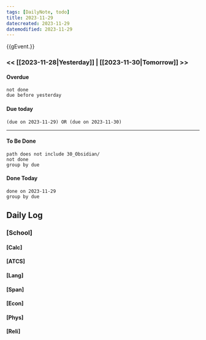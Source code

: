 ```yaml
---
tags: [DailyNote, todo]
title: 2023-11-29
datecreated: 2023-11-29
datemodified: 2023-11-29
---
```

{{gEvent.}}
### << [[2023-11-28|Yesterday]] | [[2023-11-30|Tomorrow]] >>

#### Overdue
```tasks
not done
due before yesterday
```
#### Due today

```tasks
(due on 2023-11-29) OR (due on 2023-11-30) 

```
---
#### To Be Done

```tasks
path does not include 30_Obsidian/
not done
group by due
```

#### Done Today

```tasks
done on 2023-11-29
group by due
```

## Daily Log

### [School]

#### [Calc]

#### [ATCS]

#### [Lang]

#### [Span]

#### [Econ]

#### [Phys]

#### [Reli]